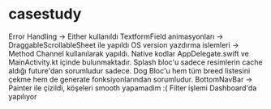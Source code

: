 # casestudy

Error Handling -> Either kullanıldı
TextformField animasyonları -> DraggableScrollableSheet ile yapıldı
OS version yazdırma islemleri -> Method Channel kullanılarak yapıldı. Native kodlar AppDelegate.swift ve MainActivity.kt içinde bulunmaktadır.
Splash bloc'u sadece resimlerin cache aldığı future'dan sorumludur sadece.
Dog Bloc'u hem tüm breed listesini çekme hem de generate fonksiyonlarından sorumludur.
BottomNavBar -> Painter ile çizildi, köşeleri smooth yapamadim :(
Filter işlemi Dashboard'da yapılıyor
